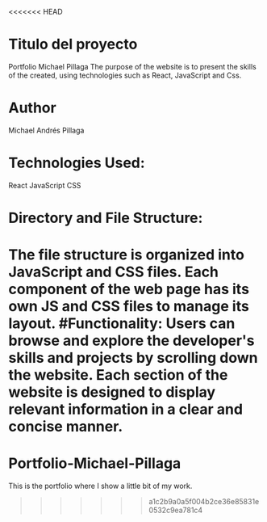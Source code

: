 <<<<<<< HEAD

# Titulo del proyecto
Portfolio Michael Pillaga
The purpose of the website is to present the skills of the created, using technologies such as React, JavaScript and Css.
# Author
Michael Andrés Pillaga
# Technologies Used:
React
JavaScript
CSS
# Directory and File Structure:
The file structure is organized into JavaScript and CSS files.
Each component of the web page has its own JS and CSS files to manage its layout.
#Functionality:
Users can browse and explore the developer's skills and projects by scrolling down the website.
Each section of the website is designed to display relevant information in a clear and concise manner.
=======
# Portfolio-Michael-Pillaga
This is the portfolio where I show a little bit of my work. 
>>>>>>> a1c2b9a0a5f004b2ce36e85831e0532c9ea781c4
